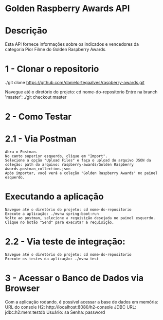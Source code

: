 # Golden Raspberry Awards API

# Descrição 
Esta API fornece informações sobre os indicados e vencedores da categoria Pior Filme do Golden Raspberry Awards.

# 1 - Clonar o repositorio
  ./git clone https://github.com/danielortegaalves/raspberry-awards.git
  
  Navegue até o diretório do projeto: cd nome-do-repositorio
  Entre na branch 'master': ./git checkout master

# 2 - Como Testar

  # 2.1 - Via Postman
    Abra o Postman.
    No canto superior esquerdo, clique em "Import".
    Selecione a opção "Upload Files" e faça o upload do arquivo JSON da coleção: path do arquivo: raspberry-awards/Golden Raspberry Awards.postman_collection.json
    Após importar, você verá a coleção "Golden Raspberry Awards" no painel esquerdo.
    
   # Executando a aplicação
    Navegue até o diretório do projeto: cd nome-do-repositorio
    Execute a aplicação: ./mvnw spring-boot:run
    Volte ao postman, selecione a requisição desejada no painel esquerdo.
    Clique no botão "Send" para executar a requisição.

  # 2.2 - Via teste de integração:
    Navegue até o diretório do projeto: cd nome-do-repositorio
    Execute os testes da aplicação: ./mvnw test

# 3 - Acessar o Banco de Dados via Browser
Com a aplicação rodando, é possível acessar a base de dados em memória: 
URL do console H2: http://localhost:8080/h2-console
JDBC URL: jdbc:h2:mem:testdb
Usuário: sa
Senha: password

